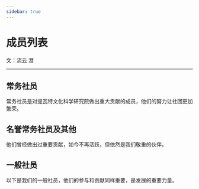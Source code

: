 ```yaml
---
sidebar: true
---
```


# 成员列表
文：流云 澄 

---

<script setup>
import { VPTeamMembers } from 'vitepress/theme'
import GeneralMembersList from '../.vitepress/theme/components/GeneralMembersList.vue'

const members = [
  {
    avatar: 'https://q.qlogo.cn/g?b=qq&nk=1165355565&s=100',
    name: '暮至长虹',
    title: '社长',
    desc: '2024年7月加入原提教社，进入编辑部，后担任常务社员；在此期间曾参加常务理事会多项重要工作，作出一定贡献。同年7月末担任第二任社长，统领全社。担任社长以来，先后领导全社、全院开展多项重要工作，领导召开提瓦特文化科学研究院常务理事会第一次全体会议，组织完成"组院改革"，为后续全院发展奠定重要基础，为全院作出重要贡献。',
    links: [
      { icon: 'github', link: 'https://github.com/username' },
      { icon: 'twitter', link: 'https://twitter.com/username' }
    ]
  },
  {
    avatar: 'https://q.qlogo.cn/g?b=qq&nk=3427651720&s=100',
    name: 'WhoTao',
    title: '副/代理院长，运营宣传部部长',
    desc: '2024年7月加入原提教社，后担任副社长。提瓦特文化科学研究院运营宣传部部长，主要负责管理技术部门，为全院提供基本技术支持。现担任副院长、代理院长，并掌管全院的财务工作。舍己为业、廉洁奉公，是全院事业的大功臣，极为重要的领导者。'
  },
  {
    avatar: 'https://q.qlogo.cn/g?b=qq&nk=2493784767&s=100',
    name: '{无}',
    title: '{无}',
    desc: '{无}'
  },
  {
    avatar: 'https://q.qlogo.cn/g?b=qq&nk=3208595591&s=100',
    name: '極光ᰔ',
    title: '常务理事，名誉社长',
    desc: '2024年7月加入原提教社，后担任常务社员。原提瓦特文化科学研究院历史研究院院长，曾主导全院重要项目《提瓦特编年史》的编辑工作。舍己为业、孜孜不倦，是全院的优秀编辑，全院威望极高的领导者，全院事业的大功臣。'
  }
]

const honoraryMembers = [
  {
    avatar: 'https://q.qlogo.cn/g?b=qq&nk=1424876464&s=100',
    name: 'phil616',
    title: '原提教社技术部部长',
    desc: '为我社的技术工作做出了重大贡献，是前网站ICP备案的第一责任人，同时无偿搭建官方网站，积极听取社员建议，是我社的重要人才、重大功臣。由于其考研工作与自我的情愿，决定离开原提教社，不再负责技术方面的工作。'
  },
  {
    avatar: 'https://q.qlogo.cn/g?b=qq&nk=209608405&s=100',
    name: '两袖清风',
    title: '原社长',
    desc: '提瓦特教育出版社原社长、创始人，第一届常务理事会的领导核心。因学业等原因，自我选择离开原提教社。'
  }
]
</script>

## 常务社员

常务社员是对提瓦特文化科学研究院做出重大贡献的成员，他们的努力让社团更加繁荣。

<VPTeamMembers size="small" :members="members" />

## 名誉常务社员及其他

他们曾经做出过重要贡献，如今不再活跃，但依然是我们敬重的伙伴。

<VPTeamMembers size="small" :members="honoraryMembers" />

## 一般社员

以下是我们的一般社员，他们的参与和贡献同样重要，是发展的重要力量。

<GeneralMembersList />

<style scoped>
@media (max-width: 640px) {
  .vp-doc h2 {
    font-size: 1.5rem;
  }
  
  .VPTeamMembers {
    --vp-members-image-size: 60px;
  }
  
  .VPTeamMembersItem {
    padding: 0.5rem;
  }
  
  .VPTeamMembersItem .profile .name {
    font-size: 1rem;
  }
  
  .VPTeamMembersItem .profile .title {
    font-size: 0.8rem;
  }
  
  .VPTeamMembersItem .profile .desc {
    font-size: 0.8rem;
  }
}
</style>